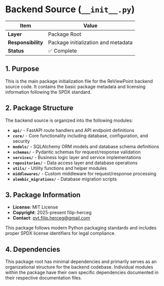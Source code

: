 # Backend Source (`__init__.py`)

| Item               | Value                                       |
| ------------------ | ------------------------------------------- |
| **Layer**          | Package Root                                |
| **Responsibility** | Package initialization and metadata        |
| **Status**         | ✅ Complete                                 |

## 1. Purpose

This is the main package initialization file for the ReViewPoint backend source code. It contains the basic package metadata and licensing information following the SPDX standard.

## 2. Package Structure

The backend source is organized into the following modules:

- **`api/`** - FastAPI route handlers and API endpoint definitions
- **`core/`** - Core functionality including database, configuration, and security
- **`models/`** - SQLAlchemy ORM models and database schema definitions
- **`schemas/`** - Pydantic schemas for request/response validation
- **`services/`** - Business logic layer and service implementations
- **`repositories/`** - Data access layer and database operations
- **`utils/`** - Utility functions and helper modules
- **`middlewares/`** - Custom middleware for request/response processing
- **`alembic_migrations/`** - Database migration scripts

## 3. Package Information

- **License**: MIT License
- **Copyright**: 2025-present filip-herceg
- **Contact**: pvt.filip.herceg@gmail.com

This package follows modern Python packaging standards and includes proper SPDX license identifiers for legal compliance.

## 4. Dependencies

This package root has minimal dependencies and primarily serves as an organizational structure for the backend codebase. Individual modules within the package have their own specific dependencies documented in their respective documentation files.